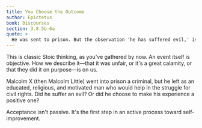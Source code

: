 ```yaml
---
title: You Choose the Outcome
author: Epictetus
book: Discourses
section: 3.8.5b-6a
quote: >
  He was sent to prison. But the observation 'he has suffered evil,' is an addition coming from you.
---
```


This is classic Stoic thinking, as you've gathered by now. An event itself is objective. How we describe it—that it was unfair, or it's a great calamity, or that they did it on purpose—is on us.

Malcolm X (then Malcolm Little) went into prison a criminal, but he left as an educated, religious, and motivated man who would help in the struggle for civil rights. Did he suffer an evil? Or did he choose to make his experience a positive one?

Acceptance isn't passive. It's the first step in an active process toward self-improvement.
